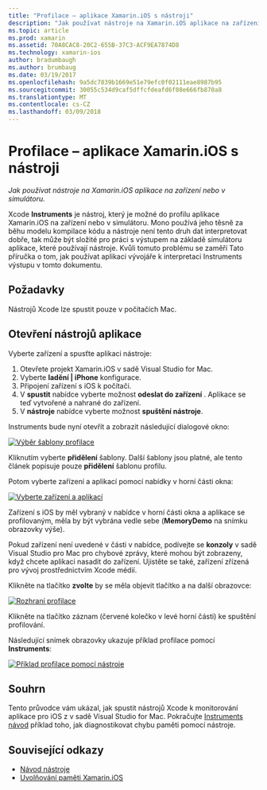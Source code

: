 ```yaml
---
title: "Profilace – aplikace Xamarin.iOS s nástroji"
description: "Jak používat nástroje na Xamarin.iOS aplikace na zařízení nebo v simulátoru."
ms.topic: article
ms.prod: xamarin
ms.assetid: 70A8CAC8-20C2-655B-37C3-ACF9EA7874D8
ms.technology: xamarin-ios
author: bradumbaugh
ms.author: brumbaug
ms.date: 03/19/2017
ms.openlocfilehash: 9a5dc7839b1669e51e79efc0f02111eae8987b95
ms.sourcegitcommit: 30055c534d9caf5dffcfdeafd6f08e666fb870a8
ms.translationtype: MT
ms.contentlocale: cs-CZ
ms.lasthandoff: 03/09/2018
---
```

# <a name="profiling-xamarinios-applications-with-instruments"></a>Profilace – aplikace Xamarin.iOS s nástroji

_Jak používat nástroje na Xamarin.iOS aplikace na zařízení nebo v simulátoru._

Xcode **Instruments** je nástroj, který je možné do profilu aplikace Xamarin.iOS na zařízení nebo v simulátoru. Mono používá jeho těsně za běhu modelu kompilace kódu a nástroje není tento druh dat interpretovat dobře, tak může být složité pro práci s výstupem na základě simulátoru aplikace, které používají nástroje.
Kvůli tomuto problému se zaměří Tato příručka o tom, jak používat aplikaci vývojáře k interpretaci Instruments výstupu v tomto dokumentu.

## <a name="requirements"></a>Požadavky

Nástrojů Xcode lze spustit pouze v počítačích Mac.

## <a name="opening-the-instruments-app"></a>Otevření nástrojů aplikace

Vyberte zařízení a spusťte aplikaci nástroje:

1.  Otevřete projekt Xamarin.iOS v sadě Visual Studio for Mac.
2.  Vyberte **ladění | iPhone** konfigurace.
3.  Připojení zařízení s iOS k počítači.
4.  V **spustit** nabídce vyberte možnost **odeslat do zařízení** . Aplikace se teď vytvořené a nahrané do zařízení.
5.  V **nástroje** nabídce vyberte možnost **spuštění nástroje**.


Instruments bude nyní otevřít a zobrazit následující dialogové okno:

 [![](using-instruments-to-detect-native-leaks-using-markheap-images/instruments1.png "Výběr šablony profilace")](using-instruments-to-detect-native-leaks-using-markheap-images/instruments1.png#lightbox)

Kliknutím vyberte **přidělení** šablony. Další šablony jsou platné, ale tento článek popisuje pouze **přidělení** šablonu profilu.

Potom vyberte zařízení a aplikací pomocí nabídky v horní části okna:

[![](using-instruments-to-detect-native-leaks-using-markheap-images/instruments2.png "Vyberte zařízení a aplikací")](using-instruments-to-detect-native-leaks-using-markheap-images/instruments2.png#lightbox)

Zařízení s iOS by měl vybraný v nabídce v horní části okna a aplikace se profilovaným, měla by být vybrána vedle sebe (**MemoryDemo** na snímku obrazovky výše).

Pokud zařízení není uvedené v části v nabídce, podívejte se **konzoly** v sadě Visual Studio pro Mac pro chybové zprávy, které mohou být zobrazeny, když chcete aplikaci nasadit do zařízení. Ujistěte se také, zařízení zřízená pro vývoj prostřednictvím Xcode médií.

Klikněte na tlačítko **zvolte** by se měla objevit tlačítko a na další obrazovce:

[![](using-instruments-to-detect-native-leaks-using-markheap-images/instruments3.png "Rozhraní profilace")](using-instruments-to-detect-native-leaks-using-markheap-images/instruments3.png#lightbox)

Klikněte na tlačítko záznam (červené kolečko v levé horní části) ke spuštění profilování.

Následující snímek obrazovky ukazuje příklad profilace pomocí **Instruments**:

[![](using-instruments-to-detect-native-leaks-using-markheap-images/instruments4.png "Příklad profilace pomocí nástroje")](using-instruments-to-detect-native-leaks-using-markheap-images/instruments4.png#lightbox)

## <a name="summary"></a>Souhrn

Tento průvodce vám ukázal, jak spustit nástrojů Xcode k monitorování aplikace pro iOS z v sadě Visual Studio for Mac. Pokračujte [Instruments návod](~/ios/deploy-test/walkthrough-apples-instrument.md) příklad toho, jak diagnostikovat chybu paměti pomocí nástroje.

## <a name="related-links"></a>Související odkazy

- [Návod nástroje](~/ios/deploy-test/walkthrough-apples-instrument.md)
- [Uvolňování paměti Xamarin.iOS](https://krumelur.me/2015/04/27/xamarin-ios-the-garbage-collector-and-me/)
